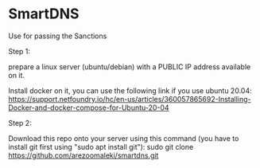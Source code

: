 # SmartDNS
Use for passing the Sanctions



Step 1:

prepare a linux server (ubuntu/debian) with a PUBLIC IP address available on it.


Install docker on it, you can use the following link if you use ubuntu 20.04:
https://support.netfoundry.io/hc/en-us/articles/360057865692-Installing-Docker-and-docker-compose-for-Ubuntu-20-04


Step 2:

Download this repo onto your server using this command (you have to install git first using "sudo apt install git"):
sudo git clone https://github.com/arezoomaleki/smartdns.git


